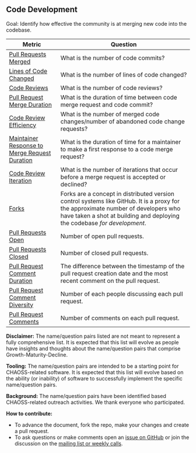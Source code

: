 ## Code Development

Goal: Identify how effective the community is at merging new code into the codebase.

Metric | Question
--- | ---
[Pull Requests Merged](activity-metrics/pull-requests-merged.md) | What is the number of code commits?
[Lines of Code Changed](activity-metrics/pull-requests-lines-of-code-changed.md) | What is the number of lines of code changed?
[Code Reviews](activity-metrics/pull-requests-code-reviews.md) | What is the number of code reviews?
[Pull Request Merge Duration](activity-metrics/pull-requests-merge-duration.md) | What is the duration of time between code merge request and code commit?
[Code Review Efficiency](activity-metrics/pull-requests-review-efficiency.md) | What is the number of merged code changes/number of abandoned code change requests?
[Maintainer Response to Merge Request Duration](activity-metrics/pull-requests-maintainer-response-duration.md) | What is the duration of time for a maintainer to make a first response to a code merge request?
[Code Review Iteration](activity-metrics/pull-requests-review-iteration.md) | What is the number of iterations that occur before a merge request is accepted or declined?
[Forks](activity-metrics/forks.md) | Forks are a concept in distributed version control systems like GitHub. It is a proxy for the approximate number of developers who have taken a shot at building and deploying the codebase *for development*.
[Pull Requests Open](activity-metrics/pull-requests-open.md) | Number of open pull requests.
[Pull Requests Closed](activity-metrics/pull-requests-closed.md) | Number of closed pull requests.
[Pull Request Comment Duration](activity-metrics/pull-requests-comment-duration.md) | The difference between the timestamp of the pull request creation date and the most recent comment on the pull request.
[Pull Request Comment Diversity](activity-metrics/pull-requests-participants.md) | Number of each people discussing each pull request.
[Pull Request Comments](activity-metrics/pull-request-comments.md) | Number of comments on each pull request.

**Disclaimer:**
The name/question pairs listed are not meant to represent a fully comprehensive list. It is expected that this list will evolve as people have insights and thoughts about the name/question pairs that comprise Growth-Maturity-Decline.

**Tooling:**
The name/question pairs are intended to be a starting point for CHAOSS-related software. It is expected that this list will evolve based on the ability (or inability) of software to successfully implement the specific name/question pairs.

**Background:**
The name/question pairs have been identified based CHAOSS-related outreach activities. We thank everyone who participated.

**How to contribute:**
- To advance the document, fork the repo, make your changes and create a pull request.
- To ask questions or make comments open an [issue on GitHub][issue] or join the discussion on the [mailing list or weekly calls](https://chaoss.community/participate/).

[issue]: https://github.com/chaoss/wg-gmd/issues
